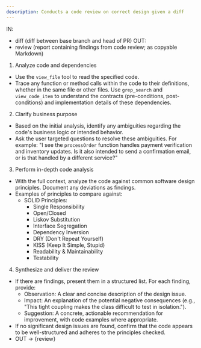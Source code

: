 ```yaml
---
description: Conducts a code review on correct design given a diff
---
```


IN:
 - diff (diff between base branch and head of PR)
OUT:
 - review (report containing findings from code review; as copyable Markdown)

1. Analyze code and dependencies
 - Use the `view_file` tool to read the specified code.
 - Trace any function or method calls within the code to their definitions, whether in the same file or other files. Use `grep_search` and `view_code_item` to understand the contracts (pre-conditions, post-conditions) and implementation details of these dependencies.

2. Clarify business purpose
 - Based on the initial analysis, identify any ambiguities regarding the code's business logic or intended behavior.
 - Ask the user targeted questions to resolve these ambiguities. For example: "I see the `processOrder` function handles payment verification and inventory updates. Is it also intended to send a confirmation email, or is that handled by a different service?"

3. Perform in-depth code analysis
 - With the full context, analyze the code against common software design principles. Document any deviations as findings.
 - Examples of principles to compare against:
   - SOLID Principles:
     - Single Responsibility
     - Open/Closed
     - Liskov Substitution
     - Interface Segregation
     - Dependency Inversion
     - DRY (Don't Repeat Yourself)
     - KISS (Keep It Simple, Stupid)
     - Readability & Maintainability
     - Testability

4. Synthesize and deliver the review
 - If there are findings, present them in a structured list. For each finding, provide:
   - Observation: A clear and concise description of the design issue.
   - Impact: An explanation of the potential negative consequences (e.g., "This tight coupling makes the class difficult to test in isolation.").
   - Suggestion: A concrete, actionable recommendation for improvement, with code examples where appropriate.
 - If no significant design issues are found, confirm that the code appears to be well-structured and adheres to the principles checked.
 - OUT -> {review}
